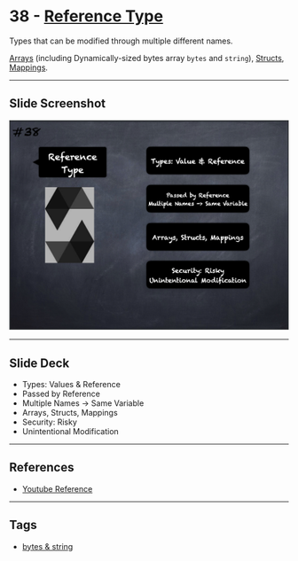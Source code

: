# 38 - [Reference Type](Reference%20Type.md)
Types that can be modified through multiple different names. 

[Arrays](Arrays.md) (including Dynamically-sized bytes array `bytes` and `string`), [Structs](Structs.md), [Mappings](Mapping%20Types.md).

___
## Slide Screenshot
![038.png](../../images/solidity101/038.png)
___
## Slide Deck
- Types: Values & Reference
- Passed by Reference
- Multiple Names -> Same Variable
- Arrays, Structs, Mappings
- Security: Risky
- Unintentional Modification
___
## References
- [Youtube Reference](https://youtu.be/TCl1IcGl_3I?t=1614)
___
## Tags
- [bytes & string](bytes%20&%20string.md)


